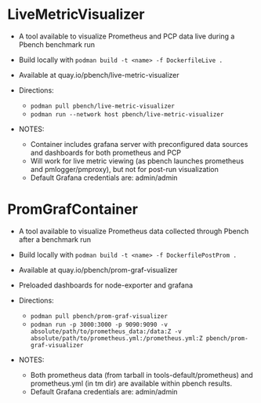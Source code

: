 # LiveMetricVisualizer
- A tool available to visualize Prometheus and PCP data live during a Pbench benchmark run

- Build locally with `podman build -t <name> -f DockerfileLive .`
- Available at quay.io/pbench/live-metric-visualizer

- Directions:
  -   `podman pull pbench/live-metric-visualizer`
  -   `podman run --network host pbench/live-metric-visualizer`

- NOTES:
  - Container includes grafana server with preconfigured data sources and dashboards for both prometheus and PCP
  - Will work for live metric viewing (as pbench launches prometheus and pmlogger/pmproxy), but not for post-run visualization
  - Default Grafana credentials are: admin/admin


# PromGrafContainer
- A tool available to visualize Prometheus data collected through Pbench after a benchmark run

- Build locally with `podman build -t <name> -f DockerfilePostProm .`
- Available at quay.io/pbench/prom-graf-visualizer
- Preloaded dashboards for node-exporter and grafana

- Directions:
  -   `podman pull pbench/prom-graf-visualizer`
  -   `podman run -p 3000:3000 -p 9090:9090 -v absolute/path/to/prometheus_data:/data:Z -v absolute/path/to/prometheus.yml:/prometheus.yml:Z pbench/prom-graf-visualizer`

- NOTES: 
  - Both prometheus data (from tarball in tools-default/prometheus) and prometheus.yml (in tm dir) are available within pbench results.
  - Default Grafana credentials are: admin/admin
